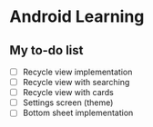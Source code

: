 # Android Learning
## My to-do list

- [ ] Recycle view implementation
- [ ] Recycle view with searching
- [ ] Recycle view with cards
- [ ] Settings screen (theme)
- [ ] Bottom sheet implementation